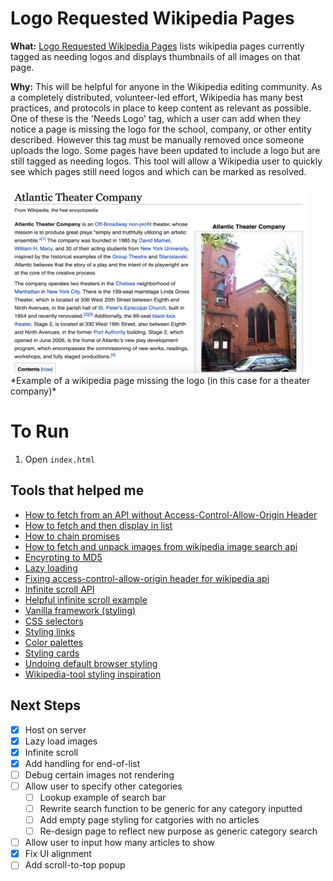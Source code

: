 # Logo Requested Wikipedia Pages

**What:** [Logo Requested Wikipedia Pages](https://marley.github.io/wikitool/) lists wikipedia pages currently tagged as needing logos and displays thumbnails of all images on that page.

**Why:** This will be helpful for anyone in the Wikipedia editing community. As a completely distributed, volunteer-led effort, Wikipedia has many best practices, and protocols in place to keep content as relevant as possible. One of these is the 'Needs Logo' tag, which a user can add when they notice a page is missing the logo for the school, company, or other entity described. However this tag must be manually removed once someone uploads the logo. Some pages have been updated to include a logo but are still tagged as needing logos. This tool will allow a Wikipedia user to quickly see which pages still need logos and which can be marked as resolved.

<img src="https://github.com/marley/wikitool/blob/master/wiki_page_no_logo.png" width="474" height="300">
*Example of a wikipedia page missing the logo (in this case for a theater company)*

# To Run

1.  Open `index.html`

## Tools that helped me

- [How to fetch from an API without Access-Control-Allow-Origin Header](https://medium.com/@dtkatz/3-ways-to-fix-the-cors-error-and-how-access-control-allow-origin-works-d97d55946d9)
- [How to fetch and then display in list](https://attacomsian.com/blog/using-javascript-fetch-api-to-get-and-post-data)
- [How to chain promises](https://dev.to/bennypowers/promise-chains-are-kinda-awesome-273o)
- [How to fetch and unpack images from wikipedia image search api](https://stackoverflow.com/a/20431917/9222529)
- [Encyrpting to MD5](https://stackoverflow.com/questions/1655769/fastest-md5-implementation-in-javascript)
- [Lazy loading](https://www.sitepoint.com/five-techniques-lazy-load-images-website-performance/)
- [Fixing access-control-allow-origin header for wikipedia api](https://stackoverflow.com/a/38816679/9222529)
- [Infinite scroll API](https://infinite-scroll.com/)
- [Helpful infinite scroll example](https://codepen.io/desandro/pen/JJNNqP?editors=1010)
- [Vanilla framework (styling)](https://vanillaframework.io/)
- [CSS selectors](https://www.tutorialrepublic.com/css-tutorial/css-selectors.php)
- [Styling links](https://www.w3schools.com/css/css_link.asp)
- [Color palettes](https://www.w3schools.com/colors/colors_palettes.asp)
- [Styling cards](https://www.w3schools.com/howto/howto_css_cards.asp)
- [Undoing default browser styling](https://developer.mozilla.org/en-US/docs/Web/CSS/CSS_Lists_and_Counters/Consistent_list_indentation)
- [Wikipedia-tool styling inspiration](https://pageviews.toolforge.org/?project=en.wikipedia.org&platform=all-access&agent=user&redirects=0&range=latest-20&pages=Cat|Dog)

## Next Steps

- [x] Host on server
- [x] Lazy load images
- [x] Infinite scroll
- [x] Add handling for end-of-list
- [ ] Debug certain images not rendering
- [ ] Allow user to specify other categories
  - [ ] Lookup example of search bar
  - [ ] Rewrite search function to be generic for any category inputted
  - [ ] Add empty page styling for catgories with no articles
  - [ ] Re-design page to reflect new purpose as generic category search
- [ ] Allow user to input how many articles to show
- [x] Fix UI alignment
- [ ] Add scroll-to-top popup
